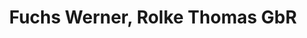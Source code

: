 ---
title: "Fuchs Werner, Rolke Thomas GbR"
url: /fridolfing/fuchs-werner-rolke-thomas-gbr/
shop: Autowerkstatt
---